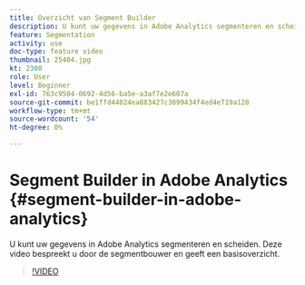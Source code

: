 ```yaml
---
title: Overzicht van Segment Builder
description: U kunt uw gegevens in Adobe Analytics segmenteren en scheiden. Deze video bespreekt u door de segmentbouwer en geeft een basisoverzicht.
feature: Segmentation
activity: use
doc-type: feature video
thumbnail: 25404.jpg
kt: 2300
role: User
level: Beginner
exl-id: 763c9504-0692-4d56-ba5e-a3af7e2e607a
source-git-commit: be1ffd44024ea883427c3099434f4ed4e719a128
workflow-type: tm+mt
source-wordcount: '54'
ht-degree: 0%

---
```


# Segment Builder in Adobe Analytics {#segment-builder-in-adobe-analytics}

U kunt uw gegevens in Adobe Analytics segmenteren en scheiden. Deze video bespreekt u door de segmentbouwer en geeft een basisoverzicht.

>[!VIDEO](https://video.tv.adobe.com/v/25404/?quality=12)


